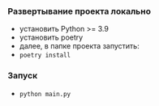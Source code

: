 ### Развертывание проекта локально
- установить Python >= 3.9
- установить poetry
- далее, в папке проекта запустить:
- `poetry install` 


### Запуск
- `python main.py`

